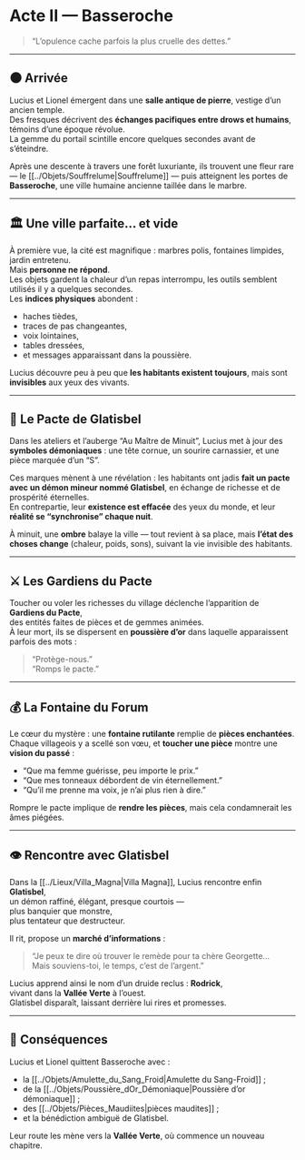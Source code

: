 # Acte II — Basseroche

> “L’opulence cache parfois la plus cruelle des dettes.”

---

## 🌑 Arrivée
Lucius et Lionel émergent dans une **salle antique de pierre**, vestige d’un ancien temple.  
Des fresques décrivent des **échanges pacifiques entre drows et humains**, témoins d’une époque révolue.  
La gemme du portail scintille encore quelques secondes avant de s’éteindre.

Après une descente à travers une forêt luxuriante, ils trouvent une fleur rare — le [[../Objets/Souffrelume|Souffrelume]] — puis atteignent les portes de **Basseroche**, une ville humaine ancienne taillée dans le marbre.

---

## 🏛️ Une ville parfaite… et vide
À première vue, la cité est magnifique : marbres polis, fontaines limpides, jardin entretenu.  
Mais **personne ne répond**.  
Les objets gardent la chaleur d’un repas interrompu, les outils semblent utilisés il y a quelques secondes.  
Les **indices physiques** abondent :
- haches tièdes,  
- traces de pas changeantes,  
- voix lointaines,  
- tables dressées,  
- et messages apparaissant dans la poussière.

Lucius découvre peu à peu que **les habitants existent toujours**, mais sont **invisibles** aux yeux des vivants.

---

## 🧿 Le Pacte de Glatisbel
Dans les ateliers et l’auberge “Au Maître de Minuit”, Lucius met à jour des **symboles démoniaques** : une tête cornue, un sourire carnassier, et une pièce marquée d’un “S”.

Ces marques mènent à une révélation : les habitants ont jadis **fait un pacte avec un démon mineur nommé Glatisbel**, en échange de richesse et de prospérité éternelles.  
En contrepartie, leur **existence est effacée** des yeux du monde, et leur **réalité se “synchronise” chaque nuit**.

À minuit, une **ombre** balaye la ville — tout revient à sa place, mais **l’état des choses change** (chaleur, poids, sons), suivant la vie invisible des habitants.

---

## ⚔️ Les Gardiens du Pacte
Toucher ou voler les richesses du village déclenche l’apparition de **Gardiens du Pacte**,  
des entités faites de pièces et de gemmes animées.  
À leur mort, ils se dispersent en **poussière d’or** dans laquelle apparaissent parfois des mots :  
> “Protège-nous.”  
> “Romps le pacte.”

---

## 💰 La Fontaine du Forum
Le cœur du mystère : une **fontaine rutilante** remplie de **pièces enchantées**.  
Chaque villageois y a scellé son vœu, et **toucher une pièce** montre une **vision du passé** :
- “Que ma femme guérisse, peu importe le prix.”  
- “Que mes tonneaux débordent de vin éternellement.”  
- “Qu’il me prenne ma voix, je n’ai plus rien à dire.”

Rompre le pacte implique de **rendre les pièces**, mais cela condamnerait les âmes piégées.

---

## 👁️ Rencontre avec Glatisbel
Dans la [[../Lieux/Villa_Magna|Villa Magna]], Lucius rencontre enfin **Glatisbel**,  
un démon raffiné, élégant, presque courtois —  
plus banquier que monstre,  
plus tentateur que destructeur.

Il rit, propose un **marché d’informations** :  
> “Je peux te dire où trouver le remède pour ta chère Georgette…  
> Mais souviens-toi, le temps, c’est de l’argent.”

Lucius apprend ainsi le nom d’un druide reclus : **Rodrick**,  
vivant dans la **Vallée Verte** à l’ouest.  
Glatisbel disparaît, laissant derrière lui rires et promesses.

---

## 🎁 Conséquences
Lucius et Lionel quittent Basseroche avec :  
- la [[../Objets/Amulette_du_Sang_Froid|Amulette du Sang-Froid]] ;  
- de la [[../Objets/Poussière_dOr_Démoniaque|Poussière d’or démoniaque]] ;  
- des [[../Objets/Pièces_Maudiites|pièces maudites]] ;  
- et la bénédiction ambiguë de Glatisbel.  

Leur route les mène vers la **Vallée Verte**, où commence un nouveau chapitre.
